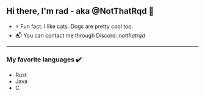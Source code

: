 ## Hi there, I'm rad - aka @NotThatRqd 👋

- ⚡ Fun fact: I like cats. Dogs are pretty cool too.
- 📬 You can contact me through Discord: *notthatrqd*

---

### My favorite languages ✔️

- Rust
- Java
- C
